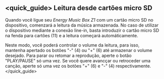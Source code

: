 ## <quick_guide> Leitura desde cartões micro SD
Quando você ligue seu *Energy Music Box Z1* com um cartão micro SD no dispositivo, comenzará a leitura da música armazenada. No caso de utilizar o dispositivo mediante a conexão line-in, basta introduzir o cartão micro SD na fenda para cartões (11) e a leitura começará automáticamente.

Neste modo, você poderá controlar o volume da leitura, para isso, mantenha apertado os botões "-" (4) ou "+" (6) até armazenar o volume desejado. Para parar ou retomar a reprodução, aperte o botão "PLAY/PAUSE" só uma vez.
Se você quere avancçar ou retroceder uma canção, aperte só uma vez os botões "+" (6) e "-" (4) respectivamente.
</quick_guide>
